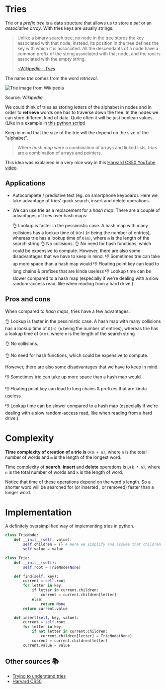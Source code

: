 # Tries

Trie or a _prefix tree_ is a data structure that allows us to store a _set_ or an _associative
array_. With tries keys are usually strings.

> Unlike a binary search tree, no node in the tree stores the key associated with that node;
> instead, its position in the tree defines the key with which it is associated. All the descendants
> of a node have a common prefix of the string associated with that node, and the root is associated
> with the empty string.
>
> _[~Wikipedia - Tries](https://en.wikipedia.org/wiki/Trie)_

The name _trie_ comes from the word _retrieval_.

![Trie image from Wikipedia](https://upload.wikimedia.org/wikipedia/commons/thumb/b/be/Trie_example.svg/300px-Trie_example.svg.png)

Source: _Wikipedia_

We could think of tries as storing letters of the alphabet in nodes and in order to **retrieve**
words one has to traverse down the tree. In the nodes we can store different kind of data. Quite
often it will be just boolean values. (Like in a example in
[this python script](./autocompletion.py))

Keep in mind that the size of the trie will the depend on the size of the "alphabet".

> Where _hash map_ were a combination of arrays and linked lists, _tries_ are a combination of
> arrays and pointers.

This idea was explained in a very nice way in this
[Harvard CS50 YouTube video](https://www.youtube.com/watch?v=TRg9DQFu0kU).

## Applications

- Autocomplete / predictive text (eg. on smartphone keyboard). Here we take advantage of tries'
  quick search, insert and delete operations.

- We can use trie as a replacement for a _hash map_. There are a couple of advantages of tries over
  hash maps:

  👌 Lookup is faster in the pessimistic case. A hash map with many collisions has a lookup time of
  `O(n)` (`n` being the number of entries), whereas trie has a lookup time of `O(m)`, where `m` is
  the length of the search string 👌 No collisions. 👌 No need for hash functions, which could be
  expensive to compute. However, there are also some disadvantages that we have to keep in mind. 👎
  Sometimes trie can take up more space than a hash map would 👎 Floating point key can lead to long
  chains & prefixes that are kinda useless 👎 Lookup time can be slower compared to a hash map
  (especially if we're dealing with a slow random-access read, like when reading from a hard drive.)

## Pros and cons

When compared to _hash maps_, tries have a few advantages:

👌 Lookup is faster in the pessimistic case. A hash map with many collisions has a lookup time of
`O(n)` (`n` being the number of entries), whereas trie has a lookup time of `O(m)`, where `m` is the
length of the search string

👌 No collisions.

👌 No need for hash functions, which could be expensive to compute.

However, there are also some disadvantages that we have to keep in mind.

👎 Sometimes trie can take up more space than a hash map would

👎 Floating point key can lead to long chains & prefixes that are kinda useless

👎 Lookup time can be slower compared to a hash map (especially if we're dealing with a slow
random-access read, like when reading from a hard drive.)

# Complexity

**Time complexity of creation of a trie is** `O(m + n)`, where `n` is the total number of words and
`m` is the length of the longest word.

Time complexity of **search**, **insert** and **delete** operations is `O(k * n)`, where `n` is the
total number of words and `k` is the length of word.

Notice that time of these operations depend on the word's length. So a shorter word will be searched
for (or inserted , or removed) faster than a longer word.

# Implementation

A definitely oversimplified way of implementing tries in python.

```python
class TrieNode:
    def __init__(self, value):
        self.children = {} # Here we simplify and assume that children is of type Dict[str, TrieNode]
        self.value = value

class Trie:
    def __init__(self):
        self.root = TrieNode(None)

    def find(self, key):
        current = self.root
        for letter in key:
            if letter in current.children:
                current = current.children[letter]
            else:
                return None
        return current.value

    def insert(self, key, value):
        current = self.root
        for letter in key:
            if not letter in current.children:
                current.children[letter] = TrieNode(None)
            current = current.children[letter]
        current.value = value
```

## Other sources 📚

- [Trying to understand tries](https://medium.com/basecs/trying-to-understand-tries-3ec6bede0014)
- [Harvard CS50](https://www.youtube.com/watch?v=TRg9DQFu0kU)
